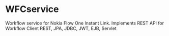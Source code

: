 # WFCservice
Workflow service for Nokia Flow One Instant Link. Implements REST API for Workflow Client
REST, JPA, JDBC, JWT, EJB, Servlet
